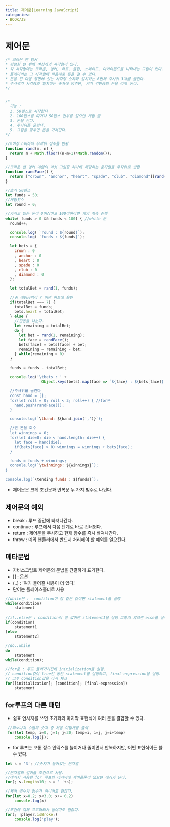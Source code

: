 ```yaml
---
title: 제어문[Learning JavaScript]
categories:
- BOOK/JS
---
```

# 제어문<br/>

```javascript
/* 크라운 앤 앵커
* 평평한 면 위에 여섯개의 사각형이 있다.
* 각 사각형에는 크라운, 앵커, 하트, 클럽, 스페이드, 다이아몬드를 나타내는 그림이 있다.
* 플레이어는 그 사각형에 마음대로 돈을 걸 수 있다.
* 돈을 건 다음 평면에 있는 사각형 숫자와 일치하는 6면체 주사위 3개를 굴린다.
* 주사위가 사각형과 일치하는 숫자에 멈추면, 거기 건만큼의 돈을 따게 된다.
*/


/*
  기능 :
  1. 50펜스로 시작한다
  2. 100펜스를 따거나 50펜스 전부를 일으면 게임 긑
  3. 돈을 건다.
  4. 주사위를 굴린다.
  5. 그림을 맞추면 돈을 가져간다.
*/

//m이상 n이하의 무작위 정수를 반황
function rand(m, n) {
  return m + Math.floor((n-m+1)*Math.random());
}

//크라운 앤 앵커 게임의 여섯 그림중 하나에 해당하는 문자열을 무작위로 반환
function randFace() {
  return ["crown", "anchor", "heart", "spade", "club", "diamond"][rand(0,5)];
}

//초기 50펜스
let funds = 50;
//게임횟수
let round = 0;

//가지고 있는 돈이 0이상이고 100이하이면 게임 계속 진행
while( funds > 0 && funds < 100) { //while 문
  round++;

  console.log( `round : ${round}`);
  console.log( `funds : ${funds}`);

  let bets = {
    crown : 0
    , anchor : 0
    , heart : 0
    , spade : 0
    , club : 0
    , diamond : 0
  };

  let totalBet = rand(1, funds);

  //총 배팅금액이 7 이면 하트에 올인
  if(totalBet === 7) {
    totalBet = funds;
    bets.heart = totalBet;
  } else {
    //판돈을 나눈다.
    let remaining = totalBet;
    do {
      let bet = rand(1, remaining);
      let face = randFace();
      bets[face] = bets[face] + bet;
      remaining = remaining - bet;
    } while(remaining > 0)
  }

  funds = funds - totalBet;

  console.log('\tbets : ' +
                Object.keys(bets).map(face => `${face} : ${bets[face]} pence`).join(',') (total : ${totalBet} pence)`);

  //주사위를 굴린다
  const hand = [];
  for(let roll = 0; roll < 3; roll++) { //for문
    hand.push(randFace());
  }

  console.log(`\thand: ${hand.join(',')}`);

  //딴 돈을 회수
  let winnings = 0;
  for(let die=0; die < hand.length; die++) {
    let face = hand[die];
    if(bets[face] > 0) winnings = winnings + bets[face];
  }

  funds = funds + winnings;
  console.log(`\twinnings: ${winnings}`);
}

console.log(`\tending funds : ${funds}`);
```

- 제어문은 크게 조건문과 반복문 두 가지 범주로 나뉜다.<br/>

## 제어문의 예외<br/>
- break : 루프 중간에 빠져나간다.<br/>
- continue : 루프에서 다음 단계로 바로 건너뛴다.<br/>
- return : 제어문을 무시하고 현재 함수를 즉시 빠져나간다.<br/>
- throw : 예외 핸들러에서 반드시 처리해야 할 예외를 일으킨다.<br/>

## 메타문법<br/>
- 자바스크립트 제어문의 문법을 간결하게 표기한다.<br/>
- [] : 옵션<br/>
- (..) : '여기 들어갈 내용이 더 있다.'<br/>
- 단어는 플레이스홀더로 사용

```javascript
//while문 :  condition이 참 같은 값이면 statement를 실행
while(condition)
	statement
    
//if..else문 : condition이 참 값이면 statement1을 실행 그렇지 않으면 else를 실행
if(condition)
	statement1
[else
	statement2]
    
//do..while
do
	statement
while(condition);

//for문 : 루프 들어가기전에 initialization을 실행. 
// condition값이 true인 동안 statement를 실행하고, final-expression을 실행.
// 그후 condition값을 다시 체크
for([initialization]; [condition]; [final-expression])
	statement
```

## for루프의 다른 패턴<br/>
- 쉼표 연사자를 쓰면 초기화와 마지막 표현식에 여러 문을 결합할 수 있다.


```javascript
 //피보나치 수열의 숫자 중 처음 여덟개를 출력
 for(let temp, i=0, j=1; j<30; temp=i, i=j, j=i+temp)
 	console.log(j);
```

- for 루프는 보통 정수 인덱스를 늘이거나 줄이면서 반복하지만, 어떤 표현식이든 쓸 수 있다.

```javascript
let s = '3'; //숫자가 들어있는 문자열

//문자열의 길이를 조건으로 사용.
//여기서 사용한 for 루프의 마지막에 세미콜론이 없으면 에러가 난다.
for(; s.length<10; s = ' '+s); 

//제어 변수가 정수가 아니어도 괜찮다.
for(let x=0.2; x<3.0; x+= 0.2)
	console.log(x)

//조건에 객체 프로퍼티가 들어가도 괜찮다.
for(; !player.isBroke;)
	console.log('play');

```
 


